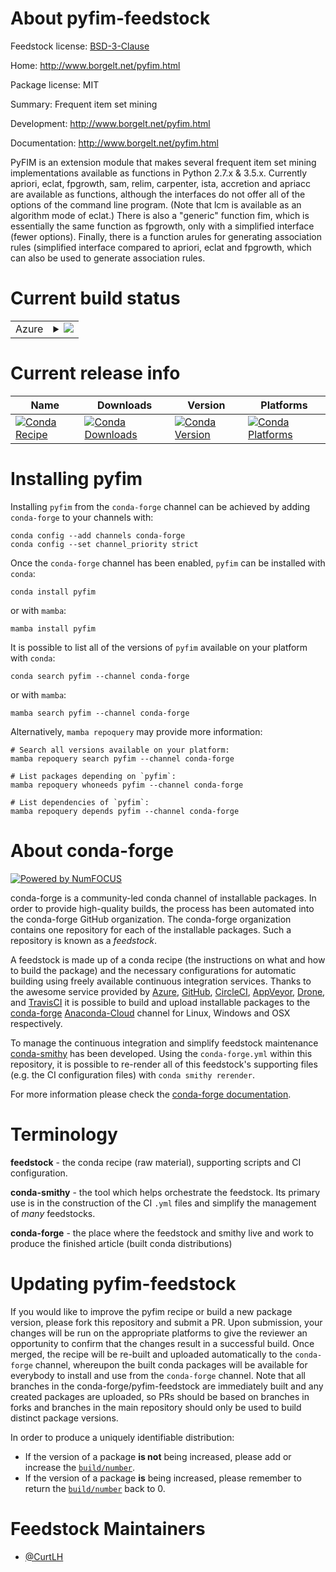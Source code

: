 About pyfim-feedstock
=====================

Feedstock license: [BSD-3-Clause](https://github.com/conda-forge/pyfim-feedstock/blob/main/LICENSE.txt)

Home: http://www.borgelt.net/pyfim.html

Package license: MIT

Summary: Frequent item set mining

Development: http://www.borgelt.net/pyfim.html

Documentation: http://www.borgelt.net/pyfim.html

PyFIM is an extension module that makes several frequent item set mining
implementations available as functions in Python 2.7.x & 3.5.x. Currently
apriori, eclat, fpgrowth, sam, relim, carpenter, ista, accretion and
apriacc are available as functions, although the interfaces do not offer
all of the options of the command line program. (Note that lcm is available
as an algorithm mode of eclat.) There is also a "generic" function fim,
which is essentially the same function as fpgrowth, only with a simplified
interface (fewer options). Finally, there is a function arules for
generating association rules (simplified interface compared to apriori,
eclat and fpgrowth, which can also be used to generate association rules.


Current build status
====================


<table>
    
  <tr>
    <td>Azure</td>
    <td>
      <details>
        <summary>
          <a href="https://dev.azure.com/conda-forge/feedstock-builds/_build/latest?definitionId=868&branchName=main">
            <img src="https://dev.azure.com/conda-forge/feedstock-builds/_apis/build/status/pyfim-feedstock?branchName=main">
          </a>
        </summary>
        <table>
          <thead><tr><th>Variant</th><th>Status</th></tr></thead>
          <tbody><tr>
              <td>linux_64_python3.10.____cpython</td>
              <td>
                <a href="https://dev.azure.com/conda-forge/feedstock-builds/_build/latest?definitionId=868&branchName=main">
                  <img src="https://dev.azure.com/conda-forge/feedstock-builds/_apis/build/status/pyfim-feedstock?branchName=main&jobName=linux&configuration=linux%20linux_64_python3.10.____cpython" alt="variant">
                </a>
              </td>
            </tr><tr>
              <td>linux_64_python3.11.____cpython</td>
              <td>
                <a href="https://dev.azure.com/conda-forge/feedstock-builds/_build/latest?definitionId=868&branchName=main">
                  <img src="https://dev.azure.com/conda-forge/feedstock-builds/_apis/build/status/pyfim-feedstock?branchName=main&jobName=linux&configuration=linux%20linux_64_python3.11.____cpython" alt="variant">
                </a>
              </td>
            </tr><tr>
              <td>linux_64_python3.12.____cpython</td>
              <td>
                <a href="https://dev.azure.com/conda-forge/feedstock-builds/_build/latest?definitionId=868&branchName=main">
                  <img src="https://dev.azure.com/conda-forge/feedstock-builds/_apis/build/status/pyfim-feedstock?branchName=main&jobName=linux&configuration=linux%20linux_64_python3.12.____cpython" alt="variant">
                </a>
              </td>
            </tr><tr>
              <td>linux_64_python3.8.____cpython</td>
              <td>
                <a href="https://dev.azure.com/conda-forge/feedstock-builds/_build/latest?definitionId=868&branchName=main">
                  <img src="https://dev.azure.com/conda-forge/feedstock-builds/_apis/build/status/pyfim-feedstock?branchName=main&jobName=linux&configuration=linux%20linux_64_python3.8.____cpython" alt="variant">
                </a>
              </td>
            </tr><tr>
              <td>linux_64_python3.9.____cpython</td>
              <td>
                <a href="https://dev.azure.com/conda-forge/feedstock-builds/_build/latest?definitionId=868&branchName=main">
                  <img src="https://dev.azure.com/conda-forge/feedstock-builds/_apis/build/status/pyfim-feedstock?branchName=main&jobName=linux&configuration=linux%20linux_64_python3.9.____cpython" alt="variant">
                </a>
              </td>
            </tr><tr>
              <td>osx_64_python3.10.____cpython</td>
              <td>
                <a href="https://dev.azure.com/conda-forge/feedstock-builds/_build/latest?definitionId=868&branchName=main">
                  <img src="https://dev.azure.com/conda-forge/feedstock-builds/_apis/build/status/pyfim-feedstock?branchName=main&jobName=osx&configuration=osx%20osx_64_python3.10.____cpython" alt="variant">
                </a>
              </td>
            </tr><tr>
              <td>osx_64_python3.11.____cpython</td>
              <td>
                <a href="https://dev.azure.com/conda-forge/feedstock-builds/_build/latest?definitionId=868&branchName=main">
                  <img src="https://dev.azure.com/conda-forge/feedstock-builds/_apis/build/status/pyfim-feedstock?branchName=main&jobName=osx&configuration=osx%20osx_64_python3.11.____cpython" alt="variant">
                </a>
              </td>
            </tr><tr>
              <td>osx_64_python3.12.____cpython</td>
              <td>
                <a href="https://dev.azure.com/conda-forge/feedstock-builds/_build/latest?definitionId=868&branchName=main">
                  <img src="https://dev.azure.com/conda-forge/feedstock-builds/_apis/build/status/pyfim-feedstock?branchName=main&jobName=osx&configuration=osx%20osx_64_python3.12.____cpython" alt="variant">
                </a>
              </td>
            </tr><tr>
              <td>osx_64_python3.8.____cpython</td>
              <td>
                <a href="https://dev.azure.com/conda-forge/feedstock-builds/_build/latest?definitionId=868&branchName=main">
                  <img src="https://dev.azure.com/conda-forge/feedstock-builds/_apis/build/status/pyfim-feedstock?branchName=main&jobName=osx&configuration=osx%20osx_64_python3.8.____cpython" alt="variant">
                </a>
              </td>
            </tr><tr>
              <td>osx_64_python3.9.____cpython</td>
              <td>
                <a href="https://dev.azure.com/conda-forge/feedstock-builds/_build/latest?definitionId=868&branchName=main">
                  <img src="https://dev.azure.com/conda-forge/feedstock-builds/_apis/build/status/pyfim-feedstock?branchName=main&jobName=osx&configuration=osx%20osx_64_python3.9.____cpython" alt="variant">
                </a>
              </td>
            </tr><tr>
              <td>win_64_python3.10.____cpython</td>
              <td>
                <a href="https://dev.azure.com/conda-forge/feedstock-builds/_build/latest?definitionId=868&branchName=main">
                  <img src="https://dev.azure.com/conda-forge/feedstock-builds/_apis/build/status/pyfim-feedstock?branchName=main&jobName=win&configuration=win%20win_64_python3.10.____cpython" alt="variant">
                </a>
              </td>
            </tr><tr>
              <td>win_64_python3.11.____cpython</td>
              <td>
                <a href="https://dev.azure.com/conda-forge/feedstock-builds/_build/latest?definitionId=868&branchName=main">
                  <img src="https://dev.azure.com/conda-forge/feedstock-builds/_apis/build/status/pyfim-feedstock?branchName=main&jobName=win&configuration=win%20win_64_python3.11.____cpython" alt="variant">
                </a>
              </td>
            </tr><tr>
              <td>win_64_python3.12.____cpython</td>
              <td>
                <a href="https://dev.azure.com/conda-forge/feedstock-builds/_build/latest?definitionId=868&branchName=main">
                  <img src="https://dev.azure.com/conda-forge/feedstock-builds/_apis/build/status/pyfim-feedstock?branchName=main&jobName=win&configuration=win%20win_64_python3.12.____cpython" alt="variant">
                </a>
              </td>
            </tr><tr>
              <td>win_64_python3.8.____cpython</td>
              <td>
                <a href="https://dev.azure.com/conda-forge/feedstock-builds/_build/latest?definitionId=868&branchName=main">
                  <img src="https://dev.azure.com/conda-forge/feedstock-builds/_apis/build/status/pyfim-feedstock?branchName=main&jobName=win&configuration=win%20win_64_python3.8.____cpython" alt="variant">
                </a>
              </td>
            </tr><tr>
              <td>win_64_python3.9.____cpython</td>
              <td>
                <a href="https://dev.azure.com/conda-forge/feedstock-builds/_build/latest?definitionId=868&branchName=main">
                  <img src="https://dev.azure.com/conda-forge/feedstock-builds/_apis/build/status/pyfim-feedstock?branchName=main&jobName=win&configuration=win%20win_64_python3.9.____cpython" alt="variant">
                </a>
              </td>
            </tr>
          </tbody>
        </table>
      </details>
    </td>
  </tr>
</table>

Current release info
====================

| Name | Downloads | Version | Platforms |
| --- | --- | --- | --- |
| [![Conda Recipe](https://img.shields.io/badge/recipe-pyfim-green.svg)](https://anaconda.org/conda-forge/pyfim) | [![Conda Downloads](https://img.shields.io/conda/dn/conda-forge/pyfim.svg)](https://anaconda.org/conda-forge/pyfim) | [![Conda Version](https://img.shields.io/conda/vn/conda-forge/pyfim.svg)](https://anaconda.org/conda-forge/pyfim) | [![Conda Platforms](https://img.shields.io/conda/pn/conda-forge/pyfim.svg)](https://anaconda.org/conda-forge/pyfim) |

Installing pyfim
================

Installing `pyfim` from the `conda-forge` channel can be achieved by adding `conda-forge` to your channels with:

```
conda config --add channels conda-forge
conda config --set channel_priority strict
```

Once the `conda-forge` channel has been enabled, `pyfim` can be installed with `conda`:

```
conda install pyfim
```

or with `mamba`:

```
mamba install pyfim
```

It is possible to list all of the versions of `pyfim` available on your platform with `conda`:

```
conda search pyfim --channel conda-forge
```

or with `mamba`:

```
mamba search pyfim --channel conda-forge
```

Alternatively, `mamba repoquery` may provide more information:

```
# Search all versions available on your platform:
mamba repoquery search pyfim --channel conda-forge

# List packages depending on `pyfim`:
mamba repoquery whoneeds pyfim --channel conda-forge

# List dependencies of `pyfim`:
mamba repoquery depends pyfim --channel conda-forge
```


About conda-forge
=================

[![Powered by
NumFOCUS](https://img.shields.io/badge/powered%20by-NumFOCUS-orange.svg?style=flat&colorA=E1523D&colorB=007D8A)](https://numfocus.org)

conda-forge is a community-led conda channel of installable packages.
In order to provide high-quality builds, the process has been automated into the
conda-forge GitHub organization. The conda-forge organization contains one repository
for each of the installable packages. Such a repository is known as a *feedstock*.

A feedstock is made up of a conda recipe (the instructions on what and how to build
the package) and the necessary configurations for automatic building using freely
available continuous integration services. Thanks to the awesome service provided by
[Azure](https://azure.microsoft.com/en-us/services/devops/), [GitHub](https://github.com/),
[CircleCI](https://circleci.com/), [AppVeyor](https://www.appveyor.com/),
[Drone](https://cloud.drone.io/welcome), and [TravisCI](https://travis-ci.com/)
it is possible to build and upload installable packages to the
[conda-forge](https://anaconda.org/conda-forge) [Anaconda-Cloud](https://anaconda.org/)
channel for Linux, Windows and OSX respectively.

To manage the continuous integration and simplify feedstock maintenance
[conda-smithy](https://github.com/conda-forge/conda-smithy) has been developed.
Using the ``conda-forge.yml`` within this repository, it is possible to re-render all of
this feedstock's supporting files (e.g. the CI configuration files) with ``conda smithy rerender``.

For more information please check the [conda-forge documentation](https://conda-forge.org/docs/).

Terminology
===========

**feedstock** - the conda recipe (raw material), supporting scripts and CI configuration.

**conda-smithy** - the tool which helps orchestrate the feedstock.
                   Its primary use is in the construction of the CI ``.yml`` files
                   and simplify the management of *many* feedstocks.

**conda-forge** - the place where the feedstock and smithy live and work to
                  produce the finished article (built conda distributions)


Updating pyfim-feedstock
========================

If you would like to improve the pyfim recipe or build a new
package version, please fork this repository and submit a PR. Upon submission,
your changes will be run on the appropriate platforms to give the reviewer an
opportunity to confirm that the changes result in a successful build. Once
merged, the recipe will be re-built and uploaded automatically to the
`conda-forge` channel, whereupon the built conda packages will be available for
everybody to install and use from the `conda-forge` channel.
Note that all branches in the conda-forge/pyfim-feedstock are
immediately built and any created packages are uploaded, so PRs should be based
on branches in forks and branches in the main repository should only be used to
build distinct package versions.

In order to produce a uniquely identifiable distribution:
 * If the version of a package **is not** being increased, please add or increase
   the [``build/number``](https://docs.conda.io/projects/conda-build/en/latest/resources/define-metadata.html#build-number-and-string).
 * If the version of a package **is** being increased, please remember to return
   the [``build/number``](https://docs.conda.io/projects/conda-build/en/latest/resources/define-metadata.html#build-number-and-string)
   back to 0.

Feedstock Maintainers
=====================

* [@CurtLH](https://github.com/CurtLH/)

